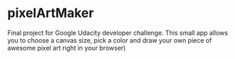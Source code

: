 # pixelArtMaker
Final project for Google Udacity developer challenge.
This small app allows you to choose a canvas size, pick a color and draw your own piece of awesome pixel art right in your browser)
